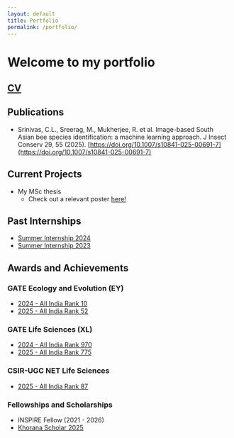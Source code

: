 ```yaml
---
layout: default
title: Portfolio
permalink: /portfolio/
---
```


# Welcome to my portfolio

## [CV](/assets/academic/curriculum_vitae.pdf)

## Publications
* Srinivas, C.L., Sreerag, M., Mukherjee, R. et al. Image-based South Asian bee species identification: a machine learning approach. J Insect Conserv 29, 55 (2025). [https://doi.org/10.1007/s10841-025-00691-7](https://doi.org/10.1007/s10841-025-00691-7)

## Current Projects
* My MSc thesis
  - Check out a relevant poster [here!](/assets/academic/icts_dge_2025_poster.pdf)

## Past Internships
* [Summer Internship 2024](/assets/academic/summer_internship_report_c_l_srinivas_2024_signed_with_ack.pdf)
* [Summer Internship 2023](/assets/academic/summer_internship_report.pdf)

## Awards and Achievements
### GATE Ecology and Evolution (EY)
* [2024 - All India Rank 10](/assets/academic/ey24s36406016_scorecard.pdf)
* [2025 - All India Rank 52](/assets/academic/EY25S66407037_ScoreCard.pdf)

### GATE Life Sciences (XL)
* [2024 - All India Rank 970](/assets/academic/xl24s66406006_scorecard.pdf)
* [2025 - All India Rank 775](/assets/academic/XL25S86407049_ScoreCard.pdf)

### CSIR-UGC NET Life Sciences
* [2025 - All India Rank 87](/assets/academic/csir_dec_2024_score_card.pdf)

### Fellowships and Scholarships
* INSPIRE Fellow (2021 - 2026)
* [Khorana Scholar 2025](https://iusstf.org/khorana-program-for-scholars)

